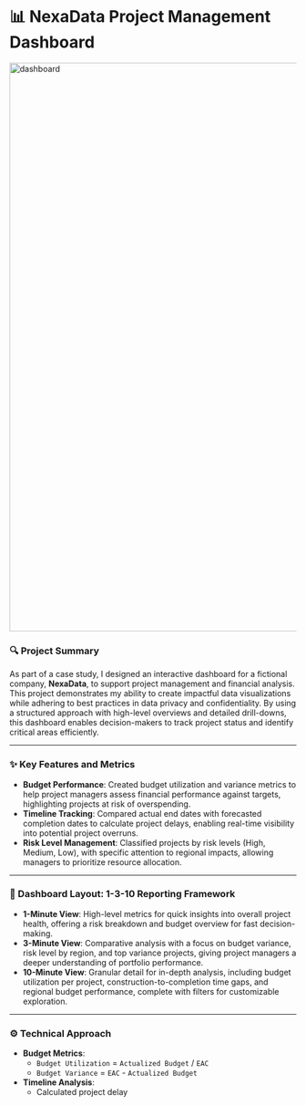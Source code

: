 # 📊 NexaData Project Management Dashboard
<img width="997" alt="dashboard" src="https://github.com/user-attachments/assets/22710f3a-cc66-4d45-a1f5-124a0ea50a69" />




### 🔍 Project Summary

As part of a case study, I designed an interactive dashboard for a fictional company, **NexaData**, to support project management and financial analysis. This project demonstrates my ability to create impactful data visualizations while adhering to best practices in data privacy and confidentiality. By using a structured approach with high-level overviews and detailed drill-downs, this dashboard enables decision-makers to track project status and identify critical areas efficiently.

---

### ✨ Key Features and Metrics

- **Budget Performance**: Created budget utilization and variance metrics to help project managers assess financial performance against targets, highlighting projects at risk of overspending.
- **Timeline Tracking**: Compared actual end dates with forecasted completion dates to calculate project delays, enabling real-time visibility into potential project overruns.
- **Risk Level Management**: Classified projects by risk levels (High, Medium, Low), with specific attention to regional impacts, allowing managers to prioritize resource allocation.

---

### 🧠 Dashboard Layout: 1-3-10 Reporting Framework

- **1-Minute View**: High-level metrics for quick insights into overall project health, offering a risk breakdown and budget overview for fast decision-making.
- **3-Minute View**: Comparative analysis with a focus on budget variance, risk level by region, and top variance projects, giving project managers a deeper understanding of portfolio performance.
- **10-Minute View**: Granular detail for in-depth analysis, including budget utilization per project, construction-to-completion time gaps, and regional budget performance, complete with filters for customizable exploration.

---

### ⚙️ Technical Approach

- **Budget Metrics**:  
  - `Budget Utilization` = `Actualized Budget` / `EAC`  
  - `Budget Variance` = `EAC` - `Actualized Budget`
- **Timeline Analysis**:  
  - Calculated project delay
